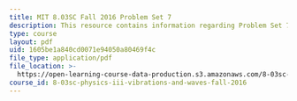 ```yaml
---
title: MIT 8.03SC Fall 2016 Problem Set 7
description: This resource contains information regarding Problem Set 7
type: course
layout: pdf
uid: 1605be1a840cd0071e94050a80469f4c
file_type: application/pdf
file_location: >-
  https://open-learning-course-data-production.s3.amazonaws.com/8-03sc-physics-iii-vibrations-and-waves-fall-2016/1605be1a840cd0071e94050a80469f4c_MIT8_03SCF16_ProblemSet7.pdf
course_id: 8-03sc-physics-iii-vibrations-and-waves-fall-2016
---
```

